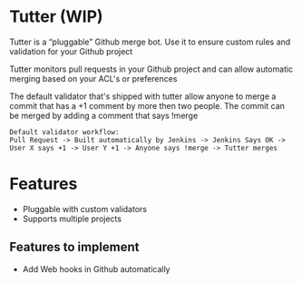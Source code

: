 # Tutter (WIP)
Tutter is a “pluggable” Github merge bot. Use it to ensure custom rules and validation for your Github project

Tutter monitors pull requests in your Github project and can allow automatic merging based on
your ACL's or preferences

The default validator that's shipped with tutter allow anyone to merge a commit that has a +1 comment by more then two people. The commit can be merged by adding a comment that says !merge

    Default validator workflow:
    Pull Request -> Built automatically by Jenkins -> Jenkins Says OK ->
    User X says +1 -> User Y +1 -> Anyone says !merge -> Tutter merges

#  Features
* Pluggable with custom validators
* Supports multiple projects

## Features to implement
* Add Web hooks in Github automatically
